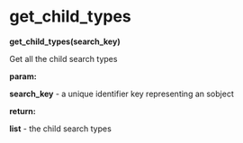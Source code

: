 # get\_child\_types

**get\_child\_types(search\_key)**

Get all the child search types

**param:**

**search\_key** - a unique identifier key representing an sobject

**return:**

**list** - the child search types
